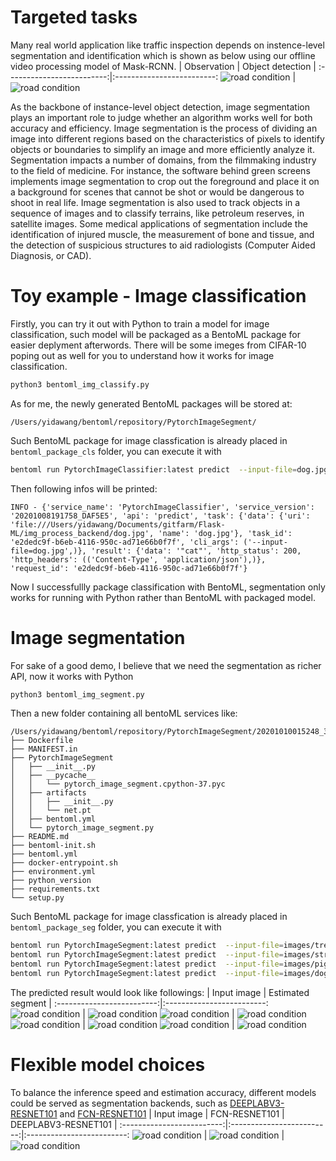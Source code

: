 # Targeted tasks
Many real world application like traffic inspection depends on instence-level segmentation and identification which is shown as below using our offline video processing model of Mask-RCNN.
| Observation | Object detection |
:-------------------------:|:-------------------------:
 <img src="videos/3.gif" alt="road condition" frameborder="0" style="border:0" > | <img src="videos/3_result.gif" alt="road condition" frameborder="0" style="border:0" >

As the backbone of instance-level object detection, image segmentation plays an important role to judge whether an algorithm works well for both accuracy and efficiency.
Image segmentation is the process of dividing an image into different regions based on the characteristics of pixels to identify objects or boundaries to simplify an image and more efficiently analyze it. Segmentation impacts a number of domains, from the filmmaking industry to the field of medicine. For instance, the software behind green screens implements image segmentation to crop out the foreground and place it on a background for scenes that cannot be shot or would be dangerous to shoot in real life. Image segmentation is also used to track objects in a sequence of images and to classify terrains, like petroleum reserves, in satellite images. Some medical applications of segmentation include the identification of injured muscle, the measurement of bone and tissue, and the detection of suspicious structures to aid radiologists (Computer Aided Diagnosis, or CAD).
# Toy example - Image classification

Firstly, you can try it out with Python to train a model for image classification, such model will be packaged as a BentoML package for easier deplyment afterwords.
There will be some imeges from CIFAR-10 poping out as well for you to understand how it works for image classification.
```python
python3 bentoml_img_classify.py
```

As for me, the newly generated BentoML packages will be stored at:
```
/Users/yidawang/bentoml/repository/PytorchImageSegment/
```

Such BentoML package for image classfication is already placed in `bentoml_package_cls` folder, you can execute it with 
```bash
bentoml run PytorchImageClassifier:latest predict  --input-file=dog.jpg
```

Then following infos will be printed:
```
INFO - {'service_name': 'PytorchImageClassifier', 'service_version': '20201008191758_DAF5E5', 'api': 'predict', 'task': {'data': {'uri': 'file:///Users/yidawang/Documents/gitfarm/Flask-ML/img_process_backend/dog.jpg', 'name': 'dog.jpg'}, 'task_id': 'e2dedc9f-b6eb-4116-950c-ad71e66b0f7f', 'cli_args': ('--input-file=dog.jpg',)}, 'result': {'data': '"cat"', 'http_status': 200, 'http_headers': (('Content-Type', 'application/json'),)}, 'request_id': 'e2dedc9f-b6eb-4116-950c-ad71e66b0f7f'}
```

Now I successfullly package classification with BentoML, segmentation only works for running with Python rather than BentoML with packaged model.

# Image segmentation
For sake of a good demo, I believe that we need the segmentation as richer API, now it works with Python

```python
python3 bentoml_img_segment.py
```
Then a new folder containing all bentoML services like:
```
/Users/yidawang/bentoml/repository/PytorchImageSegment/20201010015248_3360B3
├── Dockerfile
├── MANIFEST.in
├── PytorchImageSegment
│   ├── __init__.py
│   ├── __pycache__
│   │   └── pytorch_image_segment.cpython-37.pyc
│   ├── artifacts
│   │   ├── __init__.py
│   │   └── net.pt
│   ├── bentoml.yml
│   └── pytorch_image_segment.py
├── README.md
├── bentoml-init.sh
├── bentoml.yml
├── docker-entrypoint.sh
├── environment.yml
├── python_version
├── requirements.txt
└── setup.py
```

Such BentoML package for image classfication is already placed in `bentoml_package_seg` folder, you can execute it with 
```bash
bentoml run PytorchImageSegment:latest predict  --input-file=images/trees.jpg
bentoml run PytorchImageSegment:latest predict  --input-file=images/street.jpg
bentoml run PytorchImageSegment:latest predict  --input-file=images/pig.jpg
bentoml run PytorchImageSegment:latest predict  --input-file=images/dog.jpg
```
The predicted result would look like followings:
| Input image | Estimated segment |
:-------------------------:|:-------------------------:
 <img src="images/dog.jpg" alt="road condition" frameborder="0" style="border:0" > | <img src="images/dog_seg.png" alt="road condition" frameborder="0" style="border:0" >
 <img src="images/people.jpg" alt="road condition" frameborder="0" style="border:0" > | <img src="images/people_seg.png" alt="road condition" frameborder="0" style="border:0" >
 <img src="images/street.jpg" alt="road condition" frameborder="0" style="border:0" > | <img src="images/street_seg.png" alt="road condition" frameborder="0" style="border:0" >
 <img src="images/pig.jpg" alt="road condition" frameborder="0" style="border:0" > | <img src="images/pig_seg.png" alt="road condition" frameborder="0" style="border:0" >

# Flexible model choices
To balance the inference speed and estimation accuracy, different models could be served as segmentation backends, such as [DEEPLABV3-RESNET101](https://pytorch.org/hub/pytorch_vision_deeplabv3_resnet101/) and [FCN-RESNET101](https://pytorch.org/hub/pytorch_vision_fcn_resnet101/)
| Input image | FCN-RESNET101 | DEEPLABV3-RESNET101 |
:-------------------------:|:-------------------------:|:-------------------------:
 <img src="images/models/deeplab1.png" alt="road condition" frameborder="0" style="border:0" > | <img src="images/models/fcn_resnet101.png" alt="road condition" frameborder="0" style="border:0" > | <img src="images/models/resnet101.png" alt="road condition" frameborder="0" style="border:0" >
